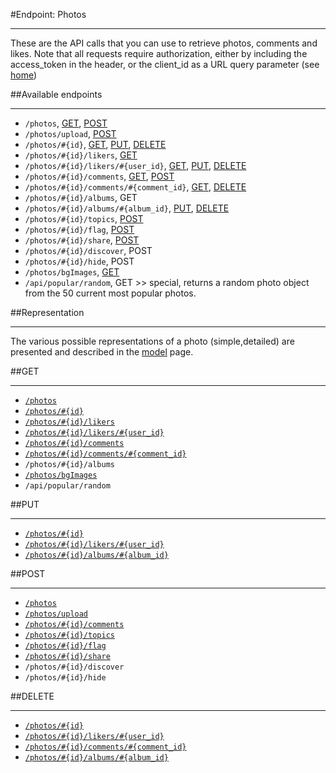 #Endpoint: Photos
***

These are the API calls that you can use to retrieve photos, comments and likes. Note that all requests require authorization, either by including the access_token in the header, or the client_id as a URL query parameter (see [home](../../README.md#files))

##Available endpoints
***

* `/photos`, [GET](photos/GET_photo.md#files), [POST](photos/POST_photo.md#files)
* `/photos/upload`, [POST](photos/POST_photo_upload.md#files)
* `/photos/#{id}`, [GET](photos/GET_photos_id.md#files), [PUT](photos/PUT_photos_id.md#files), [DELETE](photos/DELETE_photos_id.md#files)
* `/photos/#{id}/likers`, [GET](photos/GET_photos_id_likers.md#files)
* `/photos/#{id}/likers/#{user_id}`, [GET](photos/GET_photos_id_likers_id.md#files), [PUT](#PUTphotosIdLikersId), [DELETE](photos/PUT_photos_id_likers_id.md#files)
* `/photos/#{id}/comments`, [GET](photos/GET_photos_id_comments.md#files), [POST](photos/POST_photos_id_comments.md#files)
* `/photos/#{id}/comments/#{comment_id}`, [GET](photos/GET_photos_id_comments_id.md#files), [DELETE](photos/DELETE_photos_id_comments_id.md#files)
* `/photos/#{id}/albums`, GET
* `/photos/#{id}/albums/#{album_id}`, [PUT](photos/PUT_photos_id_albums_id.md#files), [DELETE](photos/DELETE_photos_id_albums_id.md#files)
* `/photos/#{id}/topics`, [POST](photos/POST_photos_id_topics.md#files)
* `/photos/#{id}/flag`, [POST](photos/POST_photos_id_flag.md#files)
* `/photos/#{id}/share`, [POST](photos/POST_photos_id_share.md#files)
* `/photos/#{id}/discover`, POST
* `/photos/#{id}/hide`, POST
* `/photos/bgImages`, [GET](photos/GET_photos_bgImages.md#files)
* `/api/popular/random`, GET >> special, returns a random photo object from the 50 current most popular photos.

##Representation
***

The various possible representations of a photo (simple,detailed) are presented and described in the [model](../resources/model.md#files) page.



##GET
***

* [`/photos`](photos/GET_photo.md#files)
* [`/photos/#{id}`](photos/GET_photos_id.md#files)
* [`/photos/#{id}/likers`](photos/GET_photos_id_likers.md#files)
* [`/photos/#{id}/likers/#{user_id}`](photos/GET_photos_id_likers_id.md#files)
* [`/photos/#{id}/comments`](photos/GET_photos_id_comments.md#files)
* [`/photos/#{id}/comments/#{comment_id}`](photos/GET_photos_id_comments_id.md#files)
* `/photos/#{id}/albums`
* [`/photos/bgImages`](photos/GET_photos_bgImages.md#files)
* `/api/popular/random`

##PUT
***
* [`/photos/#{id}`](photos/PUT_photos_id.md#files)
* [`/photos/#{id}/likers/#{user_id}`](photos/PUT_photos_id_likers_id.md#files)
* [`/photos/#{id}/albums/#{album_id}`](photos/PUT_photos_id_albums_id.md#files)

##POST
***

* [`/photos`](photos/POST_photo.md#files)
* [`/photos/upload`](photos/POST_photo_upload.md#files)
* [`/photos/#{id}/comments`](photos/POST_photos_id_comments.md#files)
* [`/photos/#{id}/topics`](photos/POST_photos_id_topics.md#files)
* [`/photos/#{id}/flag`](photos/POST_photos_id_flag.md#files)
* [`/photos/#{id}/share`](photos/POST_photos_id_share.md#files)
* `/photos/#{id}/discover`
* `/photos/#{id}/hide`


##DELETE
***

* [`/photos/#{id}`](photos/DELETE_photos_id.md#files)
* [`/photos/#{id}/likers/#{user_id}`](photos/DELETE_photos_id_likers_id.md#files)
* [`/photos/#{id}/comments/#{comment_id}`](photos/DELETE_photos_id_comments_id.md#files)
* [`/photos/#{id}/albums/#{album_id}`](photos/DELETE_photos_id_albums_id.md#files)